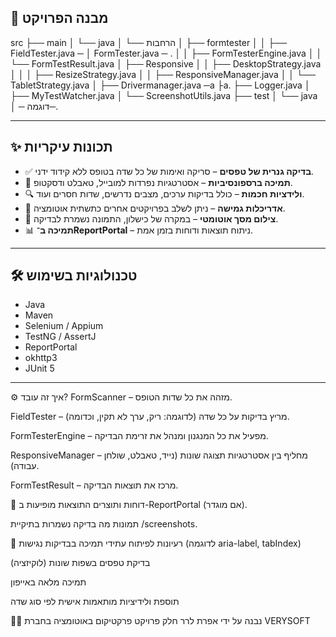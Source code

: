 ## 📁 מבנה הפרויקט

src
├── main
│ └── java
│ └── הרחבות
│ ├── formtester
│ │ ├── FieldTester.java
─ │ FormTester.java ─ .
│ │ ├── FormTesterEngine.java
│ │ └── FormTestResult.java
│ ├── Responsive
│ │
├── DesktopStrategy.java │
│ │ ├── ResizeStrategy.java
│ │ ├── ResponsiveManager.java
│ │ └── TabletStrategy.java │ ├──
Drivermanager.java ─a ├a. ├── Logger.java │ ├── MyTestWatcher.java │ └── ScreenshotUtils.java ├── test │ └── java │ ─ דוגמה─.


---

## ✨ תכונות עיקריות

- ✅ **בדיקה גנרית של טפסים** – סריקה ואימות של כל שדה בטופס ללא קידוד ידני.
- 📱 **תמיכה ברספונסיביות** – אסטרטגיות נפרדות למובייל, טאבלט ודסקטופ.
- 🔍 **ולידציות חכמות** – כולל בדיקות ערכים, מצבים נדרשים, שדות חסרים ועוד.
- 🧩 **אדריכלות גמישה** – ניתן לשלב בפרויקטים אחרים כתשתית אוטומציה.
- 📸 **צילום מסך אוטומטי** – במקרה של כישלון, התמונה נשמרת לבדיקה.
- 📊 **תמיכה ב־ReportPortal** – ניתוח תוצאות ודוחות בזמן אמת.

---

## 🛠 טכנולוגיות בשימוש

- Java
- Maven
- Selenium / Appium
- TestNG / AssertJ
- ReportPortal
- okhttp3
- JUnit 5

---

⚙️ איך זה עובד?
FormScanner – מזהה את כל שדות הטופס.

FieldTester – מריץ בדיקות על כל שדה (לדוגמה: ריק, ערך לא תקין, וכדומה).

FormTesterEngine – מפעיל את כל המנגנון ומנהל את זרימת הבדיקה.

ResponsiveManager – מחליף בין אסטרטגיות תצוגה שונות (נייד, טאבלט, שולחן עבודה).

FormTestResult – מרכז את תוצאות הבדיקה.

📂 דוחות ותוצרים
התוצאות מופיעות ב-ReportPortal (אם מוגדר).

תמונות מה בדיקה נשמרות בתיקיית /screenshots.

📌 רעיונות לפיתוח עתידי
תמיכה בבדיקות נגישות (לדוגמה aria-label, tabIndex)

בדיקת טפסים בשפות שונות (לוקיזציה)

תמיכה מלאה באייפון

תוספת ולידיציות מותאמות אישית לפי סוג שדה

🧑‍💻 נבנה על ידי אפרת לרר
חלק פרויקט פרקטיקום באוטומציה בחברת VERYSOFT
